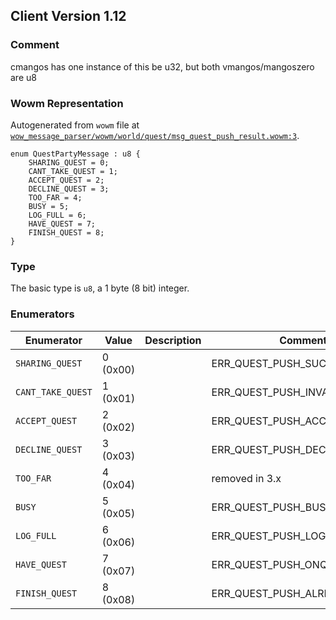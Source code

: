 ## Client Version 1.12

### Comment

cmangos has one instance of this be u32, but both vmangos/mangoszero are u8

### Wowm Representation

Autogenerated from `wowm` file at [`wow_message_parser/wowm/world/quest/msg_quest_push_result.wowm:3`](https://github.com/gtker/wow_messages/tree/main/wow_message_parser/wowm/world/quest/msg_quest_push_result.wowm#L3).
```rust,ignore
enum QuestPartyMessage : u8 {
    SHARING_QUEST = 0;
    CANT_TAKE_QUEST = 1;
    ACCEPT_QUEST = 2;
    DECLINE_QUEST = 3;
    TOO_FAR = 4;
    BUSY = 5;
    LOG_FULL = 6;
    HAVE_QUEST = 7;
    FINISH_QUEST = 8;
}
```
### Type
The basic type is `u8`, a 1 byte (8 bit) integer.
### Enumerators
| Enumerator | Value  | Description | Comment |
| --------- | -------- | ----------- | ------- |
| `SHARING_QUEST` | 0 (0x00) |  | ERR_QUEST_PUSH_SUCCESS_S |
| `CANT_TAKE_QUEST` | 1 (0x01) |  | ERR_QUEST_PUSH_INVALID_S |
| `ACCEPT_QUEST` | 2 (0x02) |  | ERR_QUEST_PUSH_ACCEPTED_S |
| `DECLINE_QUEST` | 3 (0x03) |  | ERR_QUEST_PUSH_DECLINED_S |
| `TOO_FAR` | 4 (0x04) |  | removed in 3.x |
| `BUSY` | 5 (0x05) |  | ERR_QUEST_PUSH_BUSY_S |
| `LOG_FULL` | 6 (0x06) |  | ERR_QUEST_PUSH_LOG_FULL_S |
| `HAVE_QUEST` | 7 (0x07) |  | ERR_QUEST_PUSH_ONQUEST_S |
| `FINISH_QUEST` | 8 (0x08) |  | ERR_QUEST_PUSH_ALREADY_DONE_S |
